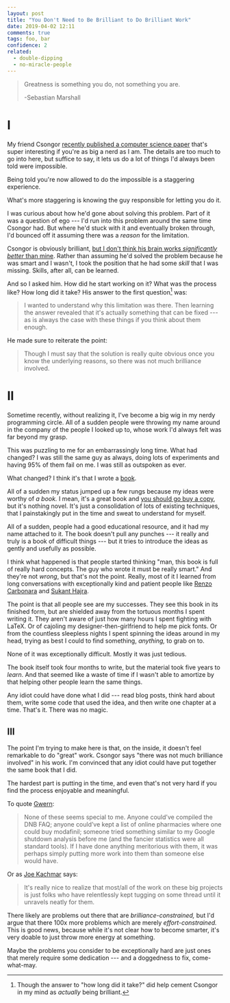 ```yaml
---
layout: post
title: "You Don't Need to Be Brilliant to Do Brilliant Work"
date: 2019-04-02 12:11
comments: true
tags: foo, bar
confidence: 2
related:
  - double-dipping
  - no-miracle-people
---
```


> Greatness is something you do, not something you are.
>
> -Sebastian Marshall

# I

My friend Csongor [recently published a computer science paper][ho] that's super
interesting if you're as big a nerd as I am. The details are too much to go into
here, but suffice to say, it lets us do a lot of things I'd always been told
were impossible.

[ho]: https://www.microsoft.com/en-us/research/uploads/prod/2019/03/ho-haskell.pdf

Being told you're now allowed to do the impossible is a staggering experience.

What's more staggering is knowing the guy responsible for letting you do it.

I was curious about how he'd gone about solving this problem. Part of it was a
question of ego --- I'd run into this problem around the same time Csongor had.
But where he'd stuck with it and eventually broken through, I'd bounced off it
assuming there was a *reason* for the limitation.

Csongor is obviously brilliant, [but I don't think his brain works
*significantly better* than mine][miracles]. Rather than assuming he'd solved
the problem because he was smart and I wasn't, I took the position that he had
some *skill* that I was missing. Skills, after all, can be learned.

[miracles]: /blog/no-miracle-people/

And so I asked him. How did he start working on it? What was the process like?
How long did it take? His answer to the first question[^1] was:

[^1]: Though the answer to "how long did it take?" did help cement Csongor in my mind as *actually* being brilliant.

> I wanted to understand why this limitation was there. Then learning the answer
> revealed that it's actually something that can be fixed --- as is always the
> case with these things if you think about them enough.

He made sure to reiterate the point:

> Though I must say that the solution is really quite obvious once you know the
> underlying reasons, so there was not much brilliance involved.


# II

Sometime recently, without realizing it, I've become a big wig in my nerdy
programming circle. All of a sudden people were throwing my name around in the
company of the people I looked up to, whose work I'd always felt was far beyond
my grasp.

This was puzzling to me for an embarrassingly long time. What had changed? I was
still the same guy as always, doing lots of experiments and having 95% of them
fail on me. I was still as outspoken as ever.

What changed? I think it's that I wrote a [book][twt].

[twt]: https://thinkingwithtypes.com/

All of a sudden my status jumped up a few rungs because my ideas were worthy of
*a book.* I mean, it's a great book and [you should go buy a copy][twt], but
it's nothing novel. It's just a consolidation of lots of existing techniques,
that I painstakingly put in the time and sweat to understand for myself.

All of a sudden, people had a good educational resource, and it had my name
attached to it. The book doesn't pull any punches --- it really and truly is a
book of difficult things --- but it tries to introduce the ideas as gently and
usefully as possible.

I think what happened is that people started thinking "man, this book is full of
really hard concepts. The guy who wrote it must be really smart." And they're
not *wrong*, but that's not the point. Really, most of it I learned from long
conversations with exceptionally kind and patient people like [Renzo
Carbonara][renzo] and [Sukant Hajra][sukant].

[renzo]: https://ren.zone/
[sukant]: https://twitter.com/shajra?lang=en

The point is that all people see are my successes. They see this book in its
finished form, but are shielded away from the tortuous months I spent writing
it. They aren't aware of just how many hours I spent fighting with LaTeX. Or of
cajoling my designer-then-girlfriend to help me pick fonts. Or from the
countless sleepless nights I spent spinning the ideas around in my head, trying
as best I could to find something, *anything,* to grab on to.

None of it was exceptionally difficult. Mostly it was just tedious.

The book itself took four months to write, but the material took five years to
*learn*.  And that seemed like a waste of time if I wasn't able to amortize by
that helping other people learn the same things.

Any idiot could have done what I did --- read blog posts, think hard about them,
write some code that used the idea, and then write one chapter at a time.
That's it. There was no magic.


## III

The point I'm trying to make here is that, on the inside, it doesn't feel
remarkable to do "great" work. Csongor says "there was not much brilliance
involved" in his work. I'm convinced that any idiot could have put together the
same book that I did.

The hardest part is putting in the time, and even that's not very hard if you
find the process enjoyable and meaningful.

To quote [Gwern][gwern]:

[gwern]: https://www.gwern.net/index

> None of these seems special to me. Anyone could’ve compiled the DNB FAQ;
> anyone could’ve kept a list of online pharmacies where one could buy
> modafinil; someone tried something similar to my Google shutdown analysis
> before me (and the fancier statistics were all standard tools). If I have done
> anything meritorious with them, it was perhaps simply putting more work into
> them than someone else would have.

Or as [Joe Kachmar][jkachmar] says:

[jkachmar]: https://twitter.com/jkachmar

> It's really nice to realize that most/all of the work on these big projects is
> just folks who have relentlessly kept tugging on some thread until it unravels
> neatly for them.

There likely are problems out there that are *brilliance-constrained,* but I'd
argue that there 100x more problems which are merely *effort-constrained.* This
is good news, because while it's not clear how to become smarter, it's very
doable to just throw more energy at something.

Maybe the problems you consider to be exceptionally hard are just ones that
merely require some dedication --- and a doggedness to fix, come-what-may.


